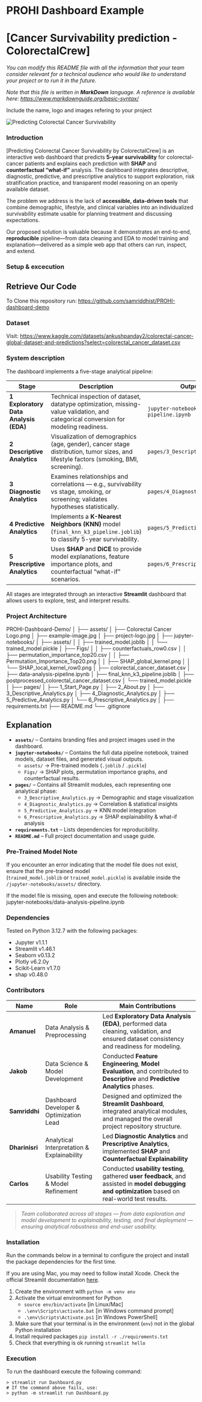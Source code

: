 # PROHI Dashboard Example

# [Cancer Survivability prediction - ColorectalCrew]

_You can modify this README file with all the information that your team consider relevant for a technical audience who would like to understand your project or to run it in the future._

_Note that this file is written in **MarkDown** language. A reference is available here: <https://www.markdownguide.org/basic-syntax/>_

Include the name, logo and images refering to your project



![Predicting Colorectal Cancer Survivability](./assets/project-logo.jpg)

### Introduction

[Predicting Colorectal Cancer Survivability by ColorectalCrew] is an interactive web dashboard that predicts **5-year survivability** for colorectal-cancer patients and explains each prediction with **SHAP** and **counterfactual “what-if”** analysis. The dashboard integrates descriptive, diagnostic, predictive, and prescriptive analytics to support exploration, risk stratification practice, and transparent model reasoning on an openly available dataset.

The problem we address is the lack of **accessible, data-driven tools** that combine demographic, lifestyle, and clinical variables into an individualized survivability estimate usable for planning treatment and discussing expectations.

Our proposed solution is valuable because it demonstrates an end-to-end, **reproducible** pipeline—from data cleaning and EDA to model training and explanation—delivered as a simple web app that others can run, inspect, and extend.

### Setup & excecution

  ##  Retrieve Our Code

To Clone this repository run: https://github.com/samriddhist/PROHI-dashboard-demo

### Dataset
  Visit: https://www.kaggle.com/datasets/ankushpanday2/colorectal-cancer-global-dataset-and-predictions?select=colorectal_cancer_dataset.csv


### System description
The dashboard implements a five-stage analytical pipeline:

| Stage | Description | Output / File |
|--------|-------------|----------------|
| **1 Exploratory Data Analysis (EDA)** | Technical inspection of dataset, datatype optimization, missing-value validation, and categorical conversion for modeling readiness. | `jupyter-notebooks/data-analysis-pipeline.ipynb` |
| **2 Descriptive Analytics** | Visualization of demographics (age, gender), cancer stage distribution, tumor sizes, and lifestyle factors (smoking, BMI, screening). | `pages/3_Descriptive_Analytics.py` |
| **3 Diagnostic Analytics** | Examines relationships and correlations — e.g., survivability vs stage, smoking, or screening; validates hypotheses statistically. | `pages/4_Diagnostic_Analytics.py` |
| **4 Predictive Analytics** | Implements a **K-Nearest Neighbors (KNN)** model (`final_knn_k3_pipeline.joblib`) to classify 5-year survivability. | `pages/5_Predictive_Analytics.py` |
| **5 Prescriptive Analytics** | Uses **SHAP** and **DiCE** to provide model explanations, feature importance plots, and counterfactual “what-if” scenarios. | `pages/6_Prescriptive_Analytics.py` |

All stages are integrated through an interactive **Streamlit** dashboard that allows users to explore, test, and interpret results.

###  Project Architecture
PROHI-Dashboard-Demo/
│
├── assets/
│ ├── Colorectal Cancer Logo.png
│ ├── example-image.jpg
│ ├── project-logo.jpg
│
├── jupyter-notebooks/
│ ├── assets/
│ │ ├── trained_model.joblib
│ │ └── trained_model.pickle
│ ├── Figs/
│ │ ├── counterfactuals_row0.csv
│ │ ├── permutation_importance_top20.csv
│ │ ├── Permutation_Importance_Top20.png
│ │ ├── SHAP_global_kernel.png
│ │ └── SHAP_local_kernel_row0.png
│ ├── colorectal_cancer_dataset.csv
│ ├── data-analysis-pipeline.ipynb
│ ├── final_knn_k3_pipeline.joblib
│ ├── postprocessed_colorectal_cancer_dataset.csv
│ └── trained_model.pickle
│
├── pages/
│ ├── 1_Start_Page.py
│ ├── 2_About.py
│ ├── 3_Descriptive_Analytics.py
│ ├── 4_Diagnostic_Analytics.py
│ ├── 5_Predictive_Analytics.py
│ └── 6_Prescriptive_Analytics.py
│
├── requirements.txt
├── README.md
└── .gitignore

  ##  Explanation

- **`assets/`** – Contains branding files and project images used in the dashboard.  
- **`jupyter-notebooks/`** – Contains the full data pipeline notebook, trained models, dataset files, and generated visual outputs.  
  - `assets/` → Pre-trained models (`.joblib` / `.pickle`)  
  - `Figs/` → SHAP plots, permutation importance graphs, and counterfactual results.  
- **`pages/`** – Contains all Streamlit modules, each representing one analytical phase:
  - `3_Descriptive_Analytics.py` → Demographic and stage visualization  
  - `4_Diagnostic_Analytics.py` → Correlation & statistical insights  
  - `5_Predictive_Analytics.py` → KNN model integration  
  - `6_Prescriptive_Analytics.py` → SHAP explainability & what-if analysis  
- **`requirements.txt`** – Lists dependencies for reproducibility.  
- **`README.md`** – Full project documentation and usage guide.  

###  Pre-Trained Model Note

If you encounter an error indicating that the model file does not exist, ensure that the pre-trained model  
(`trained_model.joblib` or `trained_model.pickle`) is available inside the `/jupyter-notebooks/assets/` directory.

If the model file is missing, open and execute the following notebook: jupyter-notebooks/data-analysis-pipeline.ipynb


### Dependencies

Tested on Python 3.12.7 with the following packages:
  - Jupyter v1.1.1
  - Streamlit v1.46.1
  - Seaborn v0.13.2
  - Plotly v6.2.0y
  - Scikit-Learn v1.7.0
  - shap v0.48.0


### Contributors

| Name | Role | Main Contributions |
|------|------|--------------------|
| **Amanuel** | Data Analysis & Preprocessing | Led **Exploratory Data Analysis (EDA)**, performed data cleaning, validation, and ensured dataset consistency and readiness for modeling. |
| **Jakob** | Data Science & Model Development | Conducted **Feature Engineering**, **Model Evaluation**, and contributed to **Descriptive** and **Predictive Analytics** phases. |
| **Samriddhi** | Dashboard Developer & Optimization Lead | Designed and optimized the **Streamlit Dashboard**, integrated analytical modules, and managed the overall project repository structure. |
| **Dharinisri** | Analytical Interpretation & Explainability | Led **Diagnostic Analytics** and **Prescriptive Analytics**, implemented **SHAP** and **Counterfactual Explainability** |
| **Carlos** | Usability Testing & Model Refinement | Conducted **usability testing**, gathered **user feedback**, and assisted in **model debugging and optimization** based on real-world test results. |

> *Team  collaborated across all stages — from data exploration and model development to explainability, testing, and final deployment — ensuring analytical robustness and end-user usability.*

### Installation

Run the commands below in a terminal to configure the project and install the package dependencies for the first time.

If you are using Mac, you may need to follow install Xcode. Check the official Streamlit documentation [here](https://docs.streamlit.io/get-started/installation/command-line#prerequisites). 

1. Create the environment with `python -m venv env`
2. Activate the virtual environment for Python
   - `source env/bin/activate` [in Linux/Mac]
   - `.\env\Scripts\activate.bat` [in Windows command prompt]
   - `.\env\Scripts\Activate.ps1` [in Windows PowerShell]
3. Make sure that your terminal is in the environment (`env`) not in the global Python installation
4. Install required packages `pip install -r ./requirements.txt`
5. Check that everything is ok running `streamlit hello`

### Execution

To run the dashboard execute the following command:

```
> streamlit run Dashboard.py
# If the command above fails, use:
> python -m streamlit run Dashboard.py
```


